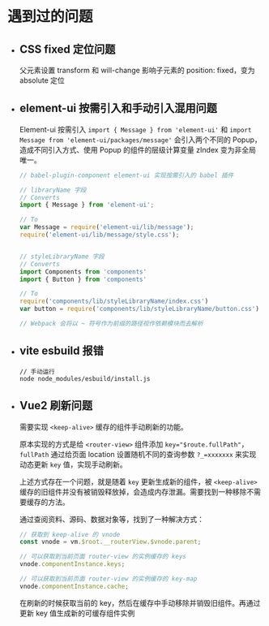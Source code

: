 # 遇到过的问题
- ## CSS fixed 定位问题
  父元素设置 transform 和 will-change 影响子元素的 position: fixed，变为 absolute 定位
  
- ## element-ui 按需引入和手动引入混用问题
  Element-ui 按需引入 `import { Message } from 'element-ui'` 和 `import Message from 'element-ui/packages/message'` 会引入两个不同的 Popup，造成不同引入方式、使用 Popup 的组件的层级计算变量 zIndex 变为非全局唯一。
  
  ```js
  // babel-plugin-component element-ui 实现按需引入的 babel 插件

  // libraryName 字段
  // Converts
  import { Message } from 'element-ui';

  // To
  var Message = require('element-ui/lib/message');
  require('element-ui/lib/message/style.css');


  // styleLibraryName 字段
  // Converts
  import Components from 'components'
  import { Button } from 'components'

  // To
  require('components/lib/styleLibraryName/index.css')
  var button = require('components/lib/styleLibraryName/button.css')

  // Webpack 会将以 ~ 符号作为前缀的路径视作依赖模块而去解析
  ```

- ## vite esbuild 报错
  ```
  // 手动运行
  node node_modules/esbuild/install.js
  ```

- ## Vue2 <keep-alive> 刷新问题
  需要实现 `<keep-alive>` 缓存的组件手动刷新的功能。

  原本实现的方式是给 `<router-view>` 组件添加 `key="$route.fullPath"`，`fullPath` 通过给页面 location 设置随机不同的查询参数 `?_=xxxxxxx` 来实现动态更新 `key` 值，实现手动刷新。

  上述方式存在一个问题，就是随着 `key` 更新生成新的组件，被 `<keep-alive>` 缓存的旧组件并没有被销毁释放掉，会造成内存泄漏。需要找到一种移除不需要缓存的方法。

  通过查阅资料、源码、数据对象等，找到了一种解决方式：
  ```js
  // 获取到 keep-alive 的 vnode
  const vnode = vm.$root.__routerView.$vnode.parent;

  // 可以获取到当前页面 router-view 的实例缓存的 keys
  vnode.componentInstance.keys;

  // 可以获取到当前页面 router-view 的实例缓存的 key-map
  vnode.componentInstance.cache;
  ```
  在刷新的时候获取当前的 key，然后在缓存中手动移除并销毁旧组件。再通过更新 key 值生成新的可缓存组件实例